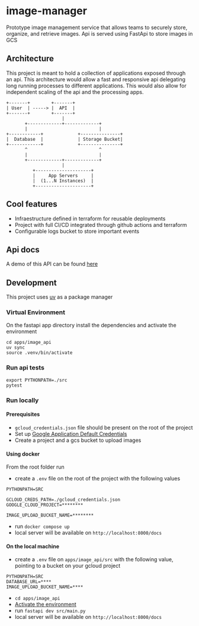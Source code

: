 # image-manager

Prototype image management service that allows teams to securely store, organize, and  retrieve images. Api is served using FastApi to store images in GCS

## Architecture

This project is meant to hold a collection of applications exposed through an api. This architecture would allow a fast and responsive api 
delegating long running processes to different applications. This would also allow for independent scaling of the api and the processing apps.

```
+-------+        +-------+
| User  | -----> |  API  |
+-------+        +-------+
                     |
       +-------------+-------------+
       |                           |
+------------+             +---------------+
|  Database  |             | Storage Bucket|
+------------+             +---------------+
       ^                           ^
       |                           |
       +-------------+-------------+
                     |
          +---------------------+
          |     App Servers     |
          |  (1...N Instances)  |
          +---------------------+
```

## Cool features

- Infraestructure defined in terraform for reusable deployments
- Project with full CI/CD integrated through github actions and terraform
- Configurable logs bucket to store important events


## Api docs

A demo of this API can be found [here](https://image-manager-api-2anky2ruiq-ew.a.run.app/docs)

## Development

This project uses [uv](https://docs.astral.sh/uv/) as a package manager


### Virtual Environment

On the fastapi app directory install the dependencies and activate the environment
```
cd apps/image_api
uv sync
source .venv/bin/activate
```

### Run api tests

```
export PYTHONPATH=./src
pytest
```

### Run locally

#### Prerequisites

- `gcloud_credentials.json` file should be present on the root of the project
- Set up [Google Application Default Credentials](https://cloud.google.com/docs/authentication/set-up-adc-local-dev-environment)
- Create a project and a gcs bucket to upload images

#### Using docker

From the root folder run 

- create a `.env` file on the root of the project with the following values
```
PYTHONPATH=SRC

GCLOUD_CREDS_PATH=./gcloud_credentials.json
GOOGLE_CLOUD_PROJECT=********

IMAGE_UPLOAD_BUCKET_NAME=********
```
- run `docker compose up`
- local server will be available on `http://localhost:8000/docs`

#### On the local machine

- create a `.env` file on `apps/image_api/src` with the following value, pointing to a bucket on your gcloud project
```
PYTHONPATH=SRC
DATABASE_URL=****
IMAGE_UPLOAD_BUCKET_NAME=****
``` 
- `cd apps/image_api`
- [Activate the environment](#virtual-environment)
- run `fastapi dev src/main.py`
- local server will be available on `http://localhost:8000/docs`

